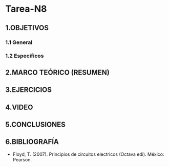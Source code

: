 # Tarea-N8
## 1.OBJETIVOS
### 1.1  General

### 1.2 Especificos

## 2.MARCO TEÓRICO (RESUMEN)

## 3.EJERCICIOS

## 4.VIDEO

## 5.CONCLUSIONES 

## 6.BIBLIOGRAFÍA
* Floyd, T. (2007). Principios de circuitos electricos (Octava edi). México: Pearson.
